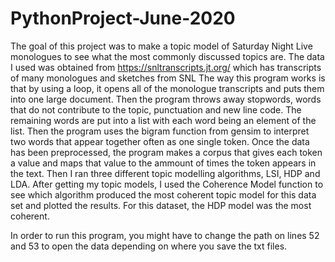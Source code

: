 # PythonProject-June-2020

The goal of this project was to make a topic model of Saturday Night Live monologues to see what the most commonly discussed topics are.
The data I used was obtained from https://snltranscripts.jt.org/ which has transcripts of many monologues and sketches from SNL
The way this program works is that by using a loop, it opens all of the monologue transcripts and puts them into one large document.
Then the program throws away stopwords, words that do not contribute to the topic, punctuation and new line code.
The remaining words are put into a list with each word being an element of the list.
Then the program uses the bigram function from gensim to interpret two words that appear together often as one single token.
Once the data has been preprocessed, the program makes a corpus that gives each token a value and maps that value to the ammount of times the token appears in the text.
Then I ran three different topic modelling algorithms, LSI, HDP and LDA.
After getting my topic models, I used the Coherence Model function to see which algorithm produced the most coherent topic model for this data set and plotted the results.
For this dataset, the HDP model was the most coherent.

In order to run this program, you might have to change the path on lines 52 and 53 to open the data depending on where you save the txt files.
